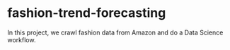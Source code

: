 # fashion-trend-forecasting
In this project, we crawl fashion data from Amazon and do a Data Science workflow.
